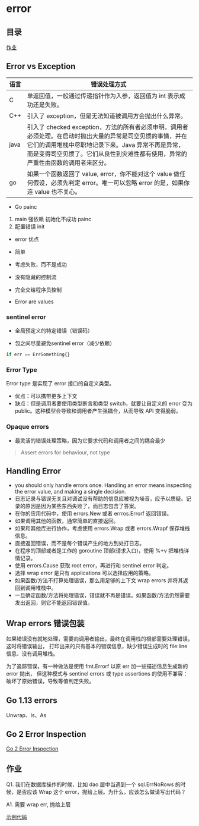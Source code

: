 # error

## 目录
  
  [作业](#作业)

## Error vs Exception

|语言|错误处理方式|
|--|--|
|C|单返回值，一般通过传递指针作为入参，返回值为 int 表示成功还是失败。|
|C++|引入了 exception，但是无法知道被调用方会抛出什么异常。|
|java|引入了 checked exception，方法的所有者必须申明，调用者必须处理。在启动时抛出大量的异常是司空见惯的事情，并在它们的调用堆栈中尽职地记录下来。Java 异常不再是异常，而是变得司空见惯了。它们从良性到灾难性都有使用，异常的严重性由函数的调用者来区分。|
|go|如果一个函数返回了 value, error，你不能对这个 value 做任何假设，必须先判定 error。唯一可以忽略 error 的是，如果你连 value 也不关心。|

* Go painc

1. main 强依赖 初始化不成功 painc
2. 配置错误  init

* error 优点

* 简单
* 考虑失败，而不是成功
* 没有隐藏的控制流
* 完全交给程序员控制
* Error are values

### sentinel error

* 全局预定义的特定错误（错误码）

* 包之间尽量避免sentinel error（减少依赖）

```sql
if err == ErrSomething{}
```

### Error Type

Error type 是实现了 error 接口的自定义类型。

* 优点：可以携带更多上下文
* 缺点：但是调用者要使用类型断言和类型 switch，就要让自定义的 error 变为 public。这种模型会导致和调用者产生强耦合，从而导致 API 变得脆弱。

### Opaque errors

* 最灵活的错误处理策略，因为它要求代码和调用者之间的耦合最少

> Assert errors for behaviour, not type

## Handling Error

* you should only handle errors once. Handling an error means inspecting the error value, and making a single decision.
* 日志记录与错误无关且对调试没有帮助的信息应被视为噪音，应予以质疑。记录的原因是因为某些东西失败了，而日志包含了答案。
* 在你的应用代码中，使用 errors.New 或者 errros.Errorf 返回错误。
* 如果调用其他的函数，通常简单的直接返回。
* 如果和其他库进行协作，考虑使用 errors.Wrap 或者 errors.Wrapf 保存堆栈信息。
* 直接返回错误，而不是每个错误产生的地方到处打日志。
* 在程序的顶部或者是工作的 goroutine 顶部(请求入口)，使用 %+v 把堆栈详情记录。
* 使用 errors.Cause 获取 root error，再进行和 sentinel error 判定。
* 选择 wrap error 是只有 applications 可以选择应用的策略。
* 如果函数/方法不打算处理错误，那么用足够的上下文 wrap errors 并将其返回到调用堆栈中。
* 一旦确定函数/方法将处理错误，错误就不再是错误。如果函数/方法仍然需要发出返回，则它不能返回错误值。

## Wrap errors 错误包装

如果错误没有就地处理，需要向调用者输出，最终在调用栈的根部需要处理错误，这时将错误输出， 打印出来的只有基本的错误信息，缺少错误生成时的 file:line 信息、没有调用堆栈。

为了追踪错误，有一种做法是使用 fmt.Errorf 以原 err 加一些描述信息生成新的 error 抛出， 但这种模式与 sentinel errors 或 type assertions 的使用不兼容： 破坏了原始错误，导致等值判定失败。

## Go 1.13 errors

Unwrap、Is、As

## Go 2 Error Inspection

[Go 2 Error Inspection](https://go.googlesource.com/proposal/+/master/design/29934-error-values.md)

## 作业

Q1. 我们在数据库操作的时候，比如 dao 层中当遇到一个 sql.ErrNoRows 的时候，是否应该 Wrap 这个 error，抛给上层。为什么，应该怎么做请写出代码？

A1. 需要 wrap err, 抛给上层

[示例代码](./main.go)
